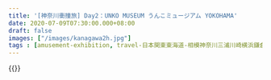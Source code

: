 ```yaml
---
title: '[神奈川衝撞旅] Day2：UNKO MUSEUM うんこミュージアム YOKOHAMA'
date: 2020-07-09T07:30:00.000+08:00
draft: false
images: ["/images/kanagawa2h.jpg"]
tags : [amusement-exhibition, travel-日本関東東海道-相模神奈川三浦川崎横浜鎌倉]
---
```




{{<kanagawa>}}
